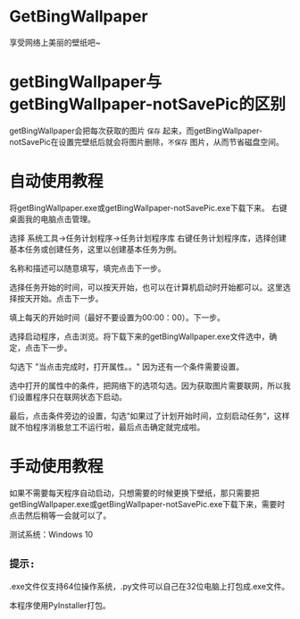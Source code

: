 # GetBingWallpaper
享受网络上美丽的壁纸吧~

# getBingWallpaper与getBingWallpaper-notSavePic的区别

getBingWallpaper会把每次获取的图片 `保存` 起来，而getBingWallpaper-notSavePic在设置完壁纸后就会将图片删除，`不保存` 图片，从而节省磁盘空间。

# 自动使用教程
将getBingWallpaper.exe或getBingWallpaper-notSavePic.exe下载下来。
右键桌面我的电脑点击管理。

选择 系统工具->任务计划程序->任务计划程序库 右键任务计划程序库，选择创建基本任务或创建任务，这里以创建基本任务为例。

名称和描述可以随意填写，填完点击下一步。

选择任务开始的时间，可以按天开始，也可以在计算机启动时开始都可以。这里选择按天开始。点击下一步。

填上每天的开始时间（最好不要设置为00:00：00）。下一步。

选择启动程序，点击浏览。将下载下来的getBingWallpaper.exe文件选中，确定，点击下一步。

勾选下 "当点击完成时，打开属性。。"  因为还有一个条件需要设置。

选中打开的属性中的条件，把网络下的选项勾选。因为获取图片需要联网，所以我们设置程序只在联网状态下启动。

最后，点击条件旁边的设置，勾选“如果过了计划开始时间，立刻启动任务“，这样就不怕程序消极怠工不运行啦，最后点击确定就完成啦。

# 手动使用教程
如果不需要每天程序自动启动，只想需要的时候更换下壁纸，那只需要把getBingWallpaper.exe或getBingWallpaper-notSavePic.exe下载下来，需要时点击然后稍等一会就可以了。

测试系统：Windows 10

 ## `提示:`

.exe文件仅支持64位操作系统，.py文件可以自己在32位电脑上打包成.exe文件。

本程序使用PyInstaller打包。
